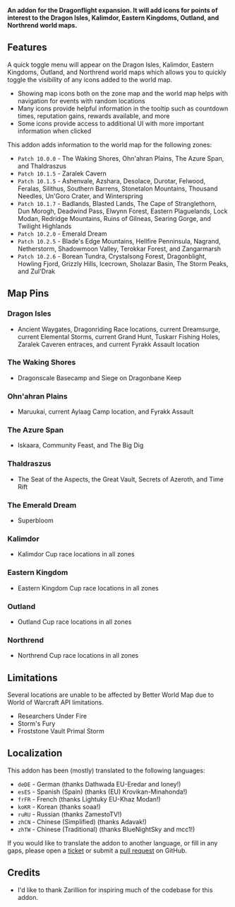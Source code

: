 **An addon for the Dragonflight expansion. It will add icons for points of interest to the Dragon Isles, Kalimdor, Eastern Kingdoms, Outland, and Northrend world maps.**

## Features

A quick toggle menu will appear on the Dragon Isles, Kalimdor, Eastern Kingdoms, Outland, and Northrend world maps which allows you to quickly toggle the visibility of any icons added to the world map.

* Showing map icons both on the zone map and the world map helps with navigation for events with random locations
* Many icons provide helpful information in the tooltip such as countdown times, reputation gains, rewards available, and more
* Some icons provide access to additional UI with more important information when clicked

This addon adds information to the world map for the following zones:

* `Patch 10.0.0` - The Waking Shores, Ohn'ahran Plains, The Azure Span, and Thaldraszus
* `Patch 10.1.5` - Zaralek Cavern
* `Patch 10.1.5` - Ashenvale, Azshara, Desolace, Durotar, Felwood, Feralas, Silithus, Southern Barrens, Stonetalon Mountains, Thousand Needles, Un'Goro Crater, and Winterspring
* `Patch 10.1.7` - Badlands, Blasted Lands, The Cape of Stranglethorn, Dun Morogh, Deadwind Pass, Elwynn Forest, Eastern Plaguelands, Lock Modan, Redridge Mountains, Ruins of Gilneas, Searing Gorge, and Twilight Highlands
* `Patch 10.2.0` - Emerald Dream
* `Patch 10.2.5` - Blade's Edge Mountains, Hellfire Penninsula, Nagrand, Netherstorm, Shadowmoon Valley, Terokkar Forest, and Zangarmarsh
* `Patch 10.2.6` - Borean Tundra, Crystalsong Forest, Dragonblight, Howling Fjord, Grizzly Hills, Icecrown, Sholazar Basin, The Storm Peaks, and Zul'Drak

## Map Pins

### Dragon Isles

* Ancient Waygates, Dragonriding Race locations, current Dreamsurge, current Elemental Storms, current Grand Hunt, Tuskarr Fishing Holes, Zaralek Caveren entraces, and current Fyrakk Assault location

### The Waking Shores

* Dragonscale Basecamp and Siege on Dragonbane Keep

### Ohn'ahran Plains

* Maruukai, current Aylaag Camp location, and  Fyrakk Assault

### The Azure Span

* Iskaara, Community Feast, and The Big Dig

### Thaldraszus

* The Seat of the Aspects, the Great Vault, Secrets of Azeroth, and Time Rift

### The Emerald Dream

* Superbloom

### Kalimdor

* Kalimdor Cup race locations in all zones

### Eastern Kingdom

* Eastern Kingdom Cup race locations in all zones

### Outland

* Outland Cup race locations in all zones

### Northrend

* Northrend Cup race locations in all zones

## Limitations

Several locations are unable to be affected by Better World Map due to World of Warcraft API limitations.

* Researchers Under Fire
* Storm's Fury
* Froststone Vault Primal Storm

## Localization

This addon has been (mostly) translated to the following languages:

* `deDE` - German (thanks Dathwada EU-Eredar and Ioney!)
* `esES` - Spanish (Spain) (thanks (EU) Krovikan-Minahonda!)
* `frFR` - French (thanks Lightuky EU-Khaz Modan!)
* `koKR` - Korean (thanks soaa!)
* `ruRU` - Russian (thanks ZamestoTV!)
* `zhCN` - Chinese (Simplified) (thanks Adavak!)
* `zhTW` - Chinese (Traditional) (thanks BlueNightSky and mcc1!)

If you would like to translate the addon to another language, or fill in any gaps, please open a [ticket](https://github.com/wyldclaw/betterworldmap-dragonflight/issues) or submit a [pull request](https://github.com/wyldclaw/betterworldmap-dragonflight/pulls) on GitHub.

## Credits

* I'd like to thank Zarillion for inspiring much of the codebase for this addon.

